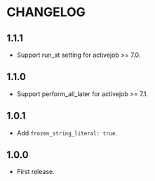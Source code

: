# CHANGELOG

## 1.1.1

* Support run_at setting for activejob >= 7.0.

## 1.1.0

* Support perform_all_later for activejob >= 7.1.

## 1.0.1

* Add `frozen_string_literal: true`.

## 1.0.0

* First release.
